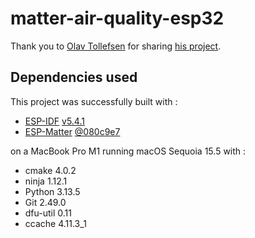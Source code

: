 # matter-air-quality-esp32

Thank you to [Olav Tollefsen](https://www.linkedin.com/in/olavtollefsen/) for sharing [his project](https://github.com/olavt/matter-air-quality-esp32).

## Dependencies used

This project was successfully built with :
- [ESP-IDF](https://github.com/espressif/esp-idf) [v5.4.1](https://github.com/espressif/esp-idf/tree/v5.4.1)
- [ESP-Matter](https://github.com/espressif/esp-matter) [@080c9e7](https://github.com/espressif/esp-matter/tree/080c9e7efc00edf6431a286870ae6cf24fa1f96f)

on a MacBook Pro M1 running macOS Sequoia 15.5 with :
- cmake 4.0.2
- ninja 1.12.1
- Python 3.13.5
- Git 2.49.0
- dfu-util 0.11
- ccache 4.11.3_1